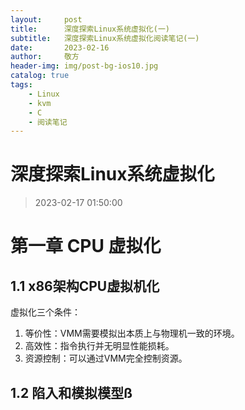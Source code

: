 ```yaml
---
layout:     post
title:      深度探索Linux系统虚拟化(一)
subtitle:   深度探索Linux系统虚拟化阅读笔记(一)
date:       2023-02-16
author:     敬方
header-img: img/post-bg-ios10.jpg
catalog: true
tags:
    - Linux
    - kvm
    - C
    - 阅读笔记
---
```


# 深度探索Linux系统虚拟化

> 2023-02-17 01:50:00

# 第一章 CPU 虚拟化

## 1.1 x86架构CPU虚拟机化
虚拟化三个条件：

1. 等价性：VMM需要模拟出本质上与物理机一致的环境。
2. 高效性：指令执行并无明显性能损耗。
3. 资源控制：可以通过VMM完全控制资源。

## 1.2 陷入和模拟模型ß